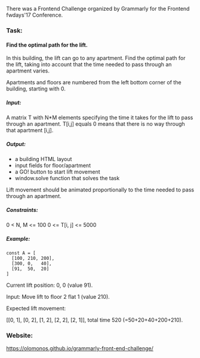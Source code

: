There was a Frontend Challenge organized by Grammarly for the Frontend fwdays'17 Conference.
 
### Task:

#### Find the optimal path for the lift.

In this building, the lift can go to any apartment. Find the optimal path for the lift, taking into account that the time needed to pass through an apartment varies.

Apartments and floors are numbered from the left bottom corner of the building, starting with 0.

##### Input: 
A matrix T with N*M elements specifying the time it takes for the lift to pass through an apartment. T[i,j] equals 0 means that there is no way through that apartment [i,j].

##### Output:  
- a building HTML layout
- input fields for floor/apartment 
- a GO! button to start lift movement
- window.solve function that solves the task

Lift movement should be animated proportionally to the time needed to pass through an apartment. 

##### Constraints:
0 < N, M <= 100
 0 <= T[i, j] <= 5000

##### Example:
```
const A = [
  [100, 210, 200],
  [300, 0,   40],
  [91,  50,  20]
]
```

Current lift position: 0, 0 (value 91).

Input: Move lift to floor 2 flat 1 (value 210).

Expected lift movement: 

[[0, 1], [0, 2], [1, 2], [2, 2], [2, 1]], total time 520 (=50+20+40+200+210).

### Website:

https://olomonos.github.io/grammarly-front-end-challenge/

